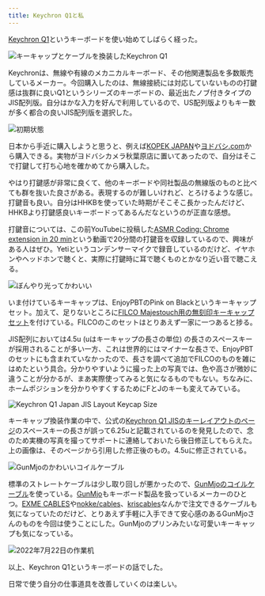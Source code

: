 ```yaml
---
title: Keychron Q1と私
---
```

[Keychron Q1](https://www.keychron.com/products/keychron-q1-qmk-custom-mechanical-keyboard-japan-jis-layout)というキーボードを使い始めてしばらく経った。

![](https://lh3.googleusercontent.com/docs/ADP-6oGaJRkW73QVKQ8FQADJSREKjluupOoEbm2geGqP_b5S3z7_cJ-5SkL1cYSG2yoaTqwVJCPdaKEURkLmIsOmLVXbE-SpYYErQNcseIBtAzN6QQUkW8OAwqM5VjBxjjsFiR05zQTucUl72E9kytxrsGxXtnMnNF6zcbaGddbQxd9MuGkm4DCmJ_CzGO1Oe61BUS2ZRpWlTuReaotZaxBh1oHrMSOOW8QnW6RVpfkwtkW9uaVBsZY_Q6lD5HEDkZEE6c94QXIlqjptr26tYk2KJB0703-Kvl72IUzbmS83dITZzq1PX-2OggsodVprpU6VBfYZrYOAyqO81HFA42lL_HaplcVvcDLPNRplawRHzVdWb7fM1WH6y3NJk4FV59mXxMs1-HbShR4AXlyPQE6mtB8Xb5N8T91gqNHhtr_AFPOjgkmRhxnBeuZgd_wtT9BOTRzkFudD7CIt2-zfLs29bZWlqeiBWN87hVTEuaajG152X6jnUBM02-INrMakq1b9Lm1z8O34Mj9kKMEDAJ8_S0SaqZkmWM06O1IPgSJvLqFoBJ10Jus082J5MyRqBQMBVnSBxTntTy779sqkQ8BHodHATmId1l1dqkQHAzRLJKO6JAQM87cQZ4GPRzX8Iqdy-Gm0zJdP1riu270A5EFuvbRuRkR7SUJqRS8wTBIZcHygnAnGuwi8Jqcn4a_Yzp6PZsM2tTPSCwxjklqQlntAh2WoEQNfpPIk8n5_kvyMbLV-kfv-3PhGIhYRIbqB4zUrc-rWx57tBVrdEiB0FNv39w-FuFCJnzbaV500HH1ZJ-TK1eF1Lc0x2OImYngLtD_65yuyTum2raUXBYVrZoX1fwHoKBpuzrBEpvAqWhxT9F0SpYJM5aD5fx3OA0IdEWdPVtsf4iy7sgHSHZVZR0KYmOvJ_9Z1JlHPR5jSD6Ig3sMHraA-Ik-tKEAc_gHuQQFxTD5sUzV--ZX09qx5wvEB36KnrY5ClAkR9Jk5KiMLLF3qGsEjatped4nbX023GWo_N7eJiYdBt3PT0qaUDGjd5iYW9VqefxobbtwqGRnlUZtMzat2UR0JWwadttD1NKhEDIjr-7jKAM6VhDShdd1Ifd4QBWKPx_FIotznj2B1HOEmf96_tnKzfLSZuhd6QJdlujCKbSKXzeUgjspoho5s6jFbaJnn7spW2XEKaw04bZ07Oi9HIsOdmcCIk5p2ZJK57rTjAxXF83pY1A9tHCro5HJIdXsfUMW-_1ldbjvEJ7lsMFhGdw "キーキャップとケーブルを換装したKeychron Q1")

Keychronは、無線や有線のメカニカルキーボード、その他関連製品を多数販売しているメーカー。今回購入したのは、無線接続には対応していないものの打鍵感は抜群に良いQ1というシリーズのキーボードの、最近出たノブ付きタイプのJIS配列版。自分はかな入力を好んで利用しているので、US配列版よりもキー数が多く都合の良いJIS配列版を選択した。

![](https://lh3.googleusercontent.com/docs/ADP-6oH5q4gJAufGZLuT5u_IsxCX43PCy64sYHNBdww6VhH-NPOPCr_yShtAbiWa8G8siz3ngirse7A2jcct6XNDQg6SwopbS4vujOYy0czw_Pz4LaxKfOeCLHgUlG8im4c-nAtRBwKbmqz_vDN4bSRMver7gV-_p_uigk-94pxY6Nssl3o7pXHI-Vnbxexr88_mWbGMCmledQ9l2uoSd3ExDFmortBnCThDdiggkpItbfO2wDd1yWW8e86L9w60IIr9buv9lCu4nB2LGw0iQqcuMNWgQ1VfMyVt93-mZAziScwh9vU9i49RSzyzLch_3UaaPMMLvkrna8q-4kfWb-cmSrwR3ACd95tG7hZz7TEBxukFoEeoNLrDYO25dsXmoLDIvYZfWlsfSf9NbIUuB_K9VPGUr0wJVg3XQMZW-54eBeiwvLudOBSlpPzNG7Srf6OxctpydU7PveiRwf7cuNiVUYqtHJomOCknup8e3nxbZHQgeJ8hX9mwXEApMefx3P5eDto5enwAjhygSWVtQFmPDULpJ_xcQFzhYGiaN3fCrvYJxK7YOn3YP-dJ9uasTd6C0MdKSDD-imZHAJX5KqtKrI5qFc4zDKQz5gqyXnih5uuFv1MOtg5EeN-8HnBYjE6Nv4OM72vQojPMgJ8VFDueESpp2PKYYE2dSiaJnKPHup67MiAlj5YajDM7bwuHenNPB6glSo2-fAqU6qaoBfUpPmhM7yW5imz0dpFAZCoiONibEcJkGZqbBMBKI9D5OcdPdhBhSfnqGu-wFBRnVy-TfDNSiicByJz_E5nRa08cqdcFlxuhJc-IacUgc_ZDYIiWKS9SH-i4BMwm-Shqo8Q4TlyOkEcR52COJaUUpfycHV9jzqAeAfX_o2ioN8eMZk9YmsXX23OZMrwUhk-Ce6clvzqsNRDEhKpKZD4p_TVdvdv3T35LnFsdROTowU-PduWJgwn-WkEKIVwEpuicS-lAhKUyGsJGOUTEjDkBaj2IdYf5tpz6onu8nEoFb-f_tnW67O5KHIuj4IfGMDtmsiPC4aXIywGgMSA8YKnVVtjXbVI_3ST0zbtYNpueIMyMBGOfOWcpqQ6Jn_h_RZNwQZEhpQbiR8pWmvPHXphmIN7rGBEkCHVDPUHRSvRlp0BcYWxbGkY5Vu9RQUOW3n7FSKqS9Bu6olcsFpanhjArMgx7_5UpYduqHUgrOeaITUwAQYtXp0vBakdAmodNz-O_nng_UT2g03xUM8NjUcMGTeNjLp0jg3wgjQ "初期状態")

日本から手近に購入しようと思うと、例えば[KOPEK JAPAN](https://superkopek.jp/products/keychron-q1knob-us?variant=42638615904496)や[ヨドバシ.com](https://www.yodobashi.com/product/100000001007077436/)から購入できる。実物がヨドバシカメラ秋葉原店に置いてあったので、自分はそこで打鍵して打ち心地を確かめてから購入した。

やはり打鍵感が非常に良くて、他のキーボードや同社製品の無線版のものと比べても群を抜いた良さがある。表現するのが難しいけれど、とろけるような感じ。打鍵音も良い。自分はHHKBを使っていた時期がそこそこ長かったんだけど、HHKBより打鍵感良いキーボードってあるんだなというのが正直な感想。

打鍵音については、この前YouTubeに投稿した[ASMR Coding: Chrome extension in 20 min](https://www.youtube.com/watch?v=B5wdRcv-zQA&t=531s)という動画で20分間の打鍵音を収録しているので、興味がある人はぜひ。Yetiというコンデンサーマイクで録音しているのだけど、イヤホンやヘッドホンで聴くと、実際に打鍵時に耳で聴くものとかなり近い音で聴こえる。

![](https://lh3.googleusercontent.com/docs/ADP-6oEaQJu6CpXr-tXGsZim3lDiTvTZ4NWNytWkWFv7bOJ9-47SI_-5-hL1RrdToxh8N4q782dADOOyNnob7QmVVlJJ7yJAjLgIT4aBdaiDWKV92XMTjnYlpZLYf0e4_uIe5tSaQsdGaWYI5Zkw0ZoZToovHDiJEgGa6wMPuWWWF-iwmmBj6trnUS6knEbF88wBkd3-zwFghMWva26GPnau0zbmUvX2nrzZe6FOiSr6bRgX376Q-ZGs63H8WxsQPR5tkBZNCOBmTxBQbmJTY3BudjB2zk9zkebHddsEqEAoCDM91Y4fIiG_O3F9mBxfAzXCCGtp9Mm6DAbT9u0rKef7oN1ZZfLWWBiWu2SoPdvAJPFdPWj3mFj6DG4elIM6nZ6VDvDkGCVXpmZSAr2rwU-xY3j5ieECU_4T7rkmzEmLRJ0g-6wtDdtCJVkHc83mz10x3R-FNE9z-Jtd7TSje34U7OURoljFwqyjKxgHwpXTjeTUnbIPn5SPDp7Wuk00NP72AP8JL7CQTkknhz3a6sj1dECLpQRmDy41UQO9ON3cpEMStqG_vAwPak2LSkGNd5FwRWf3KH3qJikwHLBLXaHf-igw3VWrXFTe1BVDcdxSEd7GOIBd6Z7xK4Eu_Nm7s_qZ69tqF0q0vxEOKcMMiDOnQ-W4wkxQ3f2vyNKJnjlTvVBnl9d7dGvnQ6izDwexlYngBJikI75JhFFPUnyuW5ZuMbd8mEEdR8VtblK_sEHZ8uM3UCtx2SSUj3I3KzIvSKc1rwsO2vHoLesU8pcdfSknuPuJDvDF2nh95Vb6_SQszCoH-HbRO64gSZGonY6OfsJtz5uAGdKLdsoGwfMpqyagAx8xtKbUu5jbVb6XaxUwEKXemwquMNFRIfWcTq2X3UhjXVjyUD7sgPGxIAUGbGIuH9W0ME4OAdKb3fsH7RUFGoqkJ2jGiuFQeMOcRahK0kBe7FrB5zIPP9g1C2lExEyKOWQGIvUbobBiiF2pZhQxTiQ05FOjyZ9JeFDLVhedahpF5ulygr0TBVqMRbGV1l80vbRM9oj1c0VSeXpUJColgohLV9f1zPbOqdNKuSMrksMbMvQD5bpUkIsqlAF52ZJ5gZdu5IrSI5oA0maFewHSDFAVI3WhIKScAgWbDTX-TAnyQ_dJ8cda4CZ0rKeeQfWKHB-F8iYpMsj9mqJmzjYDYWOP2TD2X8lI3e2Mh0x-WfEH-fKPM0Vfb7o3x6JHSoshN_R25feOEt05Cstns4W19uD30vMuJA "ぼんやり光ってかわいい")

いま付けているキーキャップは、EnjoyPBTのPink on Blackというキーキャップセット。加えて、足りないところに[FILCO Majestouch用の無刻印キーキャップセット](https://www.amazon.co.jp/dp/B00R1BZ60K)を付けている。FILCOのこのセットはとりあえず一家に一つあると捗る。

JIS配列においては4.5u (uはキーキャップの長さの単位) の長さのスペースキーが採用されることが多い一方、これは世界的にはマイナーな長さで、EnjoyPBTのセットにも含まれていなかったので、長さを調べて追加でFILCOのものを雑にはめたという具合。分かりやすいように撮った上の写真では、色や高さが微妙に違うことが分かるが、まあ実際使ってみると気になるものでもない。ちなみに、ホームポジションを分かりやすくするためにFとJのキーも変えてみている。

![](https://lh3.googleusercontent.com/docs/ADP-6oGMoscG61I3tW1py5WH6ba5SPm2Rw6WftwS3A4sXt4BKYh2WWC4zXZfsiYA3XnEEAQwxrh5mcxuLXFGa4PztDorpA3g_eymhhC3YgkMWFevAB59vCUzkjHfa6SMB8kqB-qnuWnGkQXqvk_kPZwMq2qfqNBdJrFfcJXdlsWtVaVW740mke1K5pUNcOA3p46JhOVlDz1KTqcfbOMrJAo4ZPuqjB14c59beudJpSBlpgG0m6OdVCmFn5nGB74V8Xb19o1p0-kYAlXT_2TZVfKSATsYtGHr2fRQI9Pdf3gwBLDUWkSRnsMf6ModZQl20vgTV1sIF---lZ2ZoZPf3chdnqoDVtzghJ6STZK5GAFD7v8F5nPWOgS2uyLvNuusAGPREovMwqFCPMTTDCXA06QmoU-_ckr-ztqPpavy1V53G3oEYlDfeWq1GTxDUmj6niQv6IWAhivTBolgzKFDgAF7J3YmifNnbZFmPzvRdTxxQ8KZAenWDnnRDEIMDKaTerVHpkq3apJH4lof3WBw7HdZZ_11fN8Vq9TGzncWbibM2YsXtMMHl0f4F6r5CHlaZ0nGLerXpe2qw3SCsvvYZf29-JkKcMCbhvZi2bISRR2jTcgNLKKR_5Ewa1Z7ojSm3rcXaHqIg9OURZmkyVu3f3Rw-oCeKn9399uzB4Qu06RYjCtLjMv4VxJoeJx30Vh_5kZKaEwAbrGuDhlWRq6CtjPf11uA4E8o5JYl46NgeE01Z9Eh4-fVU4sYSRcwTml2U6eJhuQFBKkvyL47uozNZHqTTUyU9rBL5HRpeBnKInzkvuSkiMCASD0KJlehi7JPaHP6dDkZvnw0jDY2fmjyyzOib50kV0wPjEHJO-Z3p2CPvF_JSxZtFH7PCCgRdZJb3PvUG6OHQVN568R_hdrlHab0coK0S6A5osJdyEvhH7n4kimpX4mB-ZwEfXMTIYqg2Qteon2hJW05Uc-jaBwTedJ2rDs7KCUvLeLr7or5DUti8mAp2Isj-QrpAGq6_p0G-gTRaNHLmHLq94QrVmVlGnmB6n70LFsRi0K5FtoFz3fc0XCM8hAQx0BMiIvVV0f583e5CHfl9KTqD0agpBJrFeRJRe8m9UYWV7DYtCI-ZNC5JRSlIwt1s2jFdEpkKua10r2RKj_yn2Oq0INHd9ER1CnayqD0YgXcaoagIkiMwtOchNIXBWk0qHdKGgm7uCE-exZdEvUd1ToNymil7xPr0tzIk6SBgAgMhqw8P_RzzIv0DfK6PWi-uQ "Keychron Q1 Japan JIS Layout Keycap Size")

キーキャップ換装作業の中で、公式の[Keychron Q1 JISのキーレイアウトのページ](https://www.keychron.com/pages/keychron-q1-japan-jis-layout-keycap-size)のスペースキーの長さが誤って6.25uと記載されているのを発見したので、念のため実機の写真を撮ってサポートに連絡しておいたら後日修正してもらえた。上の画像は、そのページから引用した修正後のもの。4.5uに修正されている。

![](https://lh3.googleusercontent.com/docs/ADP-6oF-hfFG7XUt8xhwS-SFX1thd3sTu8a0xLI67tA7rvwof5SCYI-TM5V9Pr2daykm8NncsdzB9tuMvtZByS6DZ2ShflyxHvigA9araTGeOT10KTu-Z0XmBemyq-LVZ_DP-MkvmVb7g0RKaDHaVD4TzWYDzR07m5BCTzCuqoufUVgW3cAxI1FXzzcsmEK90CuAkobu40ThOkEuMqxqny8-xXeaLF5JqJcIj0ZYTVZz5jA_JqXQgTaFIdJ2ic6w-XubVWkwQk2sLuQDCXjRa_FCKCtz5Iz-Rvh1l9dQCDwAzMl8mf8Cmxvzr0T8XJ6XLANhjovBlwLWx0LmrH0X7xByE7XmmQ21XYYYcwt70fM1H-rXCc9OwB7eMwMS2roJbVbOVHoQjYs9mE0jfvrpBgJaV0gHTV3EyhKuYbJ1ui9LJoc__24OTeP2cAOc9StyL1hMc2JnYKjbh1G1ECxBWeaoVWC2vwDWJP103t78FT3INiyHO9zuMFlaWR5cW_24MCPtX49tc3yHGgSI3jUXQCAIs0SRON-0udvqRLhLMTvDBp_o3kOF9YwcGDyPwoV1-mOiuIUrUb0rSX3svZ339TIfJFPzYps3DvCOKzKdmP4FmLxPVCoHWtBxfwVJUXwHhYzcGXbUmfvMcFBMedGC2Bl6s4TklnDB-MRxnTCq0AvoGuI4TPNPl0VQjZpSlZu9CxxAUUu0E3qC6WdGldDslQHOflA2OjU8ESD8scseVjv9yduhmZRg0-OX--a0_OeWW8R-NpH2j6gDw4k785fBzU3rX0SR_V_I3opbz_GsFbtUbElpRZioMEyl05cQmXMEdjDfaB82dH2svd0_QVfbOGxTO3lZtwBkSZKegxT06qO6GaWQ9AVJNbdSutdAlY4oHaZjhiF4oKrAAYbQBZ1o8zWL2yEbvHtQjj1uyZjWRyd0B7znVK3Pslme0YHGTMM7sQT5YLGRCnvYZJLSW02Czoh1v60vg5GaQZl4mZmAAHD5XXxJMFz_meVln_TZxVANh3K6ZnDB0SL2sziUfoJJ98Uy9ec_t7k-bNgkstYLU0Gl0nIP_BrSc0nAn8XQH9hPCluHVu43HVK_zR6_OEUH7-TzH4stu8KGsBDiuuDs9QqRAxDXaIcNkDwzZssCUn5lsRxBnBXzrDnbxC3n59KtZIIJND2anGyhckCVRLmgwVdU8GBmJUyMG8oXy4G7NO3jwYXVK6MeIc4ZhXvvSQcuDQxUoeUQvb1aOTCC95vZKxdWYYBact8Fww "GunMjoのかわいいコイルケーブル")

標準のストレートケーブルは少し取り回しが悪かったので、[GunMjoのコイルケーブル](https://www.amazon.co.jp/dp/B09F5T7LTQ)を使っている。[GunMjo](https://www.gunmjo.com/)もキーボード製品を扱っているメーカーのひとつ。[EXME CABLES](https://exmecables.com/)や[nokke/cables](https://www.nokke-labora.com/)、[kriscables](https://kriscables.com/)なんかで注文できるケーブルも気になっていたのだけど、とりあえず手軽に入手できて安心感のあるGunMjoさんのものを今回は使うことにした。GunMjoのプリンみたいな可愛いキーキャップも気になっている。

![](https://lh3.googleusercontent.com/docs/ADP-6oEgQV2H8Mw0wchUnLlBIxYlOQTdgfmnDqb9v4oVesaFuKtp31E3KWRfMkaGxD0A33EzaRn8-5hbLNHCBEPKZ7Ak8kolGB_Y9-scxNT2SgjLzmQLEyDhbwSCeEmLo045xBy7cLUY_CjKfLDNWo2zHTtcJfd9kmyYSuJRf7TO4O-c8Ll0KlzH2FWznnsK7e2x8rWNVKUVNXhnsoqLBAU418eDwOjWiL5ppyAvLl2XD5tdBgtfQZZ5g9Bj4Ci3aPTFeibZnwLJ7vDlcQmDlx6TE6A9ZNChEWzX-72b-NeRaVxo-WZupBfU1FSXfLyF-J0KfRMGEyVfWJCQoP7xvnskYSm_RvdcMdBlFMJI3E4Vm2EZGsPyOfD50PBawyQa5EQTmMyGc9veAq_MRH8rmoyJhka9fOHdBq9uQ2Vy1KE2bX5WIh26UbvJrCfOCUXBrE9D2yYmGn0HjTjYPzm8lI1nNOLN8uZsHgp2xWvb-S1nDA69ovNOCorFZnMZg63YYH5oPiMVkUnvn4PC2PBaIogSDM9G84_M-QRrrwDoRk6F1A0d-ntmoP95jXydZByz6drqYUWqc68h0zsg8DGJ7t-2EsvDfb_jTgF0z3eej_6gMyy0dBJHESI987FvBnzoZ3RC_lgGoEaCsgaMa6RX9n0oGg3V8nvABUTiXyJtgKl7RwnMX3laOHTnAwR2Rp_TD9q5AAig7jwYyQRD66ejFK9fraD1s36F7NzoSUv14RWS05fvPkE9ldRfF4KN6aTJkrxq7sREoOCe4fsmJSBKPSbMih8klUzH5JzkhrhpPQH2vrb_W0hs2sCCNqmrrcjIY54-5rTmsbZDsq_EjoZxAwLtGYf5H_pq-OrBohORVbr8TJn49X-CwzgTaaZwGQZmI-ZPwdHot8pdy-O1CaVfUGn8bPDsKchbbKNYFTsvoT2RVWwMmtMh3Q4QuripGVep82StQNednRqxZjgP1nITpjgk_KiuF0gzN6Zr2PwSHldjZHvf3hX3FvBBGSr9Szq_AbHy2vae0aP_VsRpLqPw1U4Uq7W3GCB-sv7ZB8gqeobC9DgxJTnjW9lOuTN46Vo6QEXlCWoO1NVlbdZh91qHupqlV_c7Bb_jyrW3mxB7XkRLjgOUNdCjC7KFRbrEhSJuftpNoJ4hbZwWcc5B7sx_sfrTd6ms3s8rS7j3-inJHQTYHXUGEyIweaaMIelCSMsDbasamZYloQHPoSWAvHY_xnVZNeAvKcRqKIOsLLzffTJaczrmYM-0Ug "2022年7月22日の作業机")

以上、Keychron Q1というキーボードの話でした。

日常で使う自分の仕事道具を改善していくのは楽しい。
